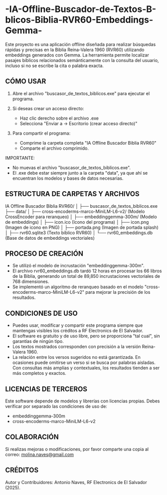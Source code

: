 # -IA-Offline-Buscador-de-Textos-B-blicos-Biblia-RVR60-Embeddings-Gemma-
Este proyecto es una aplicación offline diseñada para realizar búsquedas rápidas y precisas en la Biblia Reina-Valera 1960 (RVR60) utilizando embeddings generados con Gemma.  La herramienta permite localizar pasajes bíblicos relacionados semánticamente con la consulta del usuario, incluso si no se escribe la cita o palabra exacta.

CÓMO USAR
----------

1. Abre el archivo "buscasor_de_textos_biblicos.exe" para ejecutar el programa.

2. Si deseas crear un acceso directo:
   - Haz clic derecho sobre el archivo .exe
   - Selecciona "Enviar a → Escritorio (crear acceso directo)"

3. Para compartir el programa:
   - Comprime la carpeta completa "IA Offline Buscador Biblia RVR60"
   - Comparte el archivo comprimido.

IMPORTANTE:
- No muevas el archivo "buscasor_de_textos_biblicos.exe".
- El .exe debe estar siempre junto a la carpeta "data", ya que ahí se encuentran
  los modelos y bases de datos necesarias.


ESTRUCTURA DE CARPETAS Y ARCHIVOS
---------------------------------

IA Offline Buscador Biblia RVR60/
│
├── buscasor_de_textos_biblicos.exe
├── data/
│   ├── cross-encoderms-marco-MiniLM-L6-v2/   (Modelo CrossEncoder para reranqueo)
│   ├── embeddinggemma-300m/                  (Modelo de embeddings)
│   ├── icon.ico                              (Icono del programa)
│   ├── icon.png                              (Imagen de icono en PNG)
│   ├── portada.png                           (Imagen de portada splash)
│   ├── rvr60.sqlite3                         (Texto bíblico RVR60)
│   └── rvr60_embeddings.db                   (Base de datos de embeddings vectoriales)


PROCESO DE CREACIÓN
-------------------

- Se utilizó el modelo de incrustación "embeddinggemma-300m".
- El archivo rvr60_embeddings.db tardó 12 horas en procesar los 66 libros
  de la Biblia, generando un total de 89,850 incrustaciones vectoriales
  de 768 dimensiones.
- Se implementó un algoritmo de reranqueo basado en el modelo
  "cross-encoderms-marco-MiniLM-L6-v2" para mejorar la precisión de los resultados.


CONDICIONES DE USO
------------------

- Puedes usar, modificar y compartir este programa siempre que mantengas
  visibles los créditos a RF Electronics de El Salvador.
- El software es gratuito y de uso libre, pero se proporciona "tal cual",
  sin garantías de ningún tipo.
- Los textos mostrados corresponden con precisión a la versión
  Reina-Valera 1960.
- La relación entre los versos sugeridos no está garantizada. En ocasiones
  puede omitirse un verso si se busca por palabras aisladas. Con consultas
  más amplias y contextuales, los resultados tienden a ser más completos
  y exactos.


LICENCIAS DE TERCEROS
----------------------

Este software depende de modelos y librerías con licencias propias.
Debes verificar por separado las condiciones de uso de:

- embeddinggemma-300m
- cross-encoderms-marco-MiniLM-L6-v2


COLABORACIÓN
------------

Si realizas mejoras o modificaciones, por favor comparte una copia al correo:
molina.naves@gmail.com


CRÉDITOS
--------

Autor y Contribuidores: Antonio Naves, RF Electronics de El Salvador (2025).


